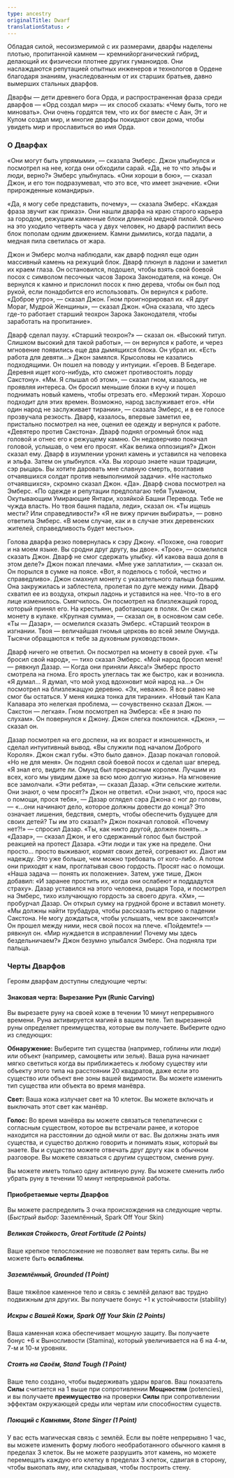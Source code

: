 ```yaml
---
type: ancestry
originalTitle: Dwarf
translationStatus: ✔️
---
```


Обладая силой, несоизмеримой с их размерами, дварфы наделены плотью, пропитанной камнем — кремнийорганический гибрид, делающий их физически плотнее других гуманоидов. Они наслаждаются репутацией опытных инженеров и технологов в Ордене благодаря знаниям, унаследованным от их старших братьев, давно вымерших стальных дварфов.

Дварфы — дети древнего бога Орда, и распространенная фраза среди дварфов — «Орд создал мир» — их способ сказать: «Чему быть, того не миновать». Они очень гордятся тем, что их бог вместе с Аан, Эт и Кулом создал мир, и многие дварфы покидают свои дома, чтобы увидеть мир и прославиться во имя Орда.

### О Дварфах
«Они могут быть упрямыми», — сказала Эмберс. Джон улыбнулся и посмотрел на нее, когда они обходили сарай. «Да, не то что эльфы и люди, верно?» Эмберс улыбнулась. «Они хороши в бою», — сказал Джон, и его тон подразумевал, что это все, что имеет значение. «Они прирожденные командиры».

«Да, я могу себе представить, почему», — сказала Эмберс. «Каждая фраза звучит как приказ». 
Они нашли дварфа на краю старого карьера за городом, режущим каменные блоки длинной медной пилой. Обычно на это уходило четверть часа у двух человек, но дварф распилил весь блок пополам одним движением. Камни дымились, когда падали, а медная пила светилась от жара.

Джон и Эмберс молча наблюдали, как дварф поднял еще один массивный камень на режущий блок.
Дварф плюнул в ладони и заметил их краем глаза. Он остановился, подошел, чтобы взять свой боевой посох с символом песочных часов Зарока Законодателя, на конце. Он вернулся к камню и прислонил посох к пню дерева, чтобы он был под рукой, если понадобится его использовать.
Он вернулся к работе.
«Доброе утро», — сказал Джон.
Гном проигнорировал их.
«Я друг Мораг, Мудрой Женщины», — сказал Джон. «Она сказала, что здесь где-то работает старший теохрон Зарока Законодателя, чтобы заработать на пропитание».

Дварф сделал паузу. «Старший теохрон?» — сказал он. «Высокий титул. Слишком высокий для такой работы», — он вернулся к работе, и через мгновение появились еще два дымящихся блока. Он убрал их.
«Есть работа для девяти...» Джон замялся. Крысоловы не казались подходящими. Он пошел на поводу у интуиции. «Героев. В Бедегаре. Деревня ищет кого-нибудь, кто сможет противостоять лорду Сакстону». 
«Мм. Я слышал об этом», — сказал гном, казалось, не проявляя интереса. Он бросил меньшие блоки в кучу и пошел поднимать новый камень, чтобы отрезать его. «Мерзкий тиран. Хорошо подходит для этих времен. Возможно, народ заслуживает его».
«Ни один народ не заслуживает тирании», — сказала Эмберс, и в ее голосе прозвучала резкость. Дварф, казалось, впервые заметил ее, пристально посмотрел на нее, оценил ее одежду и вернулся к работе. 
«Девятеро против Сакстона». Дварф поднял огромный блок над головой и отнес его к режущему камню. Он недоверчиво покачал головой, услышав, о чем его просят. «Как велика оппозиция?»
Джон сказал ему. 
Дварф в изумлении уронил камень и уставился на человека и эльфа. Затем он улыбнулся. «Ха. Вы хорошо знаете наши традиции, сэр рыцарь. Вы хотите даровать мне славную смерть, возглавив отчаявшихся солдат против невыполнимой задачи».
«Не настолько отчаявшихся», скромно сказал Джон.
«Да». Дварф снова посмотрел на Эмберс. «По одежде и репутации предполагаю тебя Туманом, Окутывающим Умирающие Янтари, хозяйкой Башни Перевода. Тебе не чужда власть. Но твоя башня падала, леди», сказал он. «Ты ищешь мести? Или справедливости?»
«Я не вижу причин выбирать», — ровно ответила Эмберс. «В моем случае, как и в случае этих деревенских жителей, справедливость будет местью».

Голова дварфа резко повернулась к сэру Джону. «Похоже, она говорит и на моем языке. Вы сродни друг другу, вы двое».
«Трое», — осмелился сказать Джон.
Дварф не смог сдержать улыбку. «И какова ваша доля в этом деле?»
Джон пожал плечами. «Мне уже заплатили», — сказал он. Он порылся в сумке на поясе. «Вот, я поделюсь с тобой, честно и справедливо».
Джон смахнул монету с указательного пальца большим. Она закружилась и заблестела, пролетая по дуге между ними. Дварф схватил ее из воздуха, открыл ладонь и уставился на нее. Что-то в его лице изменилось. Смягчилось. Он посмотрел на близлежащий город, который принял его. На крестьянн, работающих в полях.
Он сжал монету в кулаке. «Крупная сумма», — сказал он, в основном сам себе.
«Ты — Дазар», — осмелился сказать Эмберс. «Старший теохрон в изгнании. Твоя — величайшая гномья церковь во всей земле Омунда. Тысячи обращаются к тебе за
духовным руководством».

Дварф ничего не ответил. Он посмотрел на монету в своей руке. 
«Ты бросил свой народ», — тихо сказал Эмберс.
«Мой народ бросил меня! — рявкнул Дазар. — Когда они приняли Аякса!»
Эмберс просто смотрела на гнома. Его ярость улеглась так же быстро, как и возникла.
«Я думал… Я думал, что мой уход вдохновит мой народ на…»
Он посмотрел на близлежащую деревню. «Эх, неважно. Я все равно не смог бы остаться. У меня кишка тонка для тирании».
«Новый тан Кала Калавара это нелегкая проблема, — сочувственно сказал Джон. — Сакстон — легкая».
Гном посмотрел на Эмберса: «Ее я знаю по слухам». Он
повернулся к Джону.
Джон слегка поклонился. «Джон», — сказал он.

Дазар посмотрел на его доспехи, на их возраст и изношенность, и сделал интуитивный вывод. «Вы служили под началом Доброго Короля».
Джон сжал губы. «Это было давно».
Дазар покачал головой. «Но не для меня». Он поднял свой боевой посох и сделал шаг вперед. «Я знал его, видите ли. Омунд был прекрасным королем. Лучшим из всех, кого мы увидим даже за всю мою долгую жизнь».
На мгновение все замолчали. «Эти ребята», — сказал Дазар. «Эти сельские жители. Они знают, о чем просят?»
Джон не ответил.
«Они знают, что, прося нас о помощи, прося тебя», — Дазар оглядел сэра Джона с ног до головы, — «...они начинают дело, которое должны довести до конца? Это означает лишения, бедствия, смерть, чтобы обеспечить будущее для своих детей? Ты им это сказал?»
Джон покачал головой. 
«Почему нет?!» — спросил Дазар. «Ты, как никто другой, должен понять...» 
«Дазар», — сказал Джон, и его сдержанный голос был быстрой реакцией на протест Дазара. «Эти люди и так уже на пределе. Они просто... просто выживают, кормят своих детей, согревают их. Дают им надежду. Это уже больше, чем можно требовать от кого-либо. А потом они приходят к нам, проглатывая свою гордость. Просят нас о помощи.
«Наша задача — понять их положение». Затем, уже тише, Джон добавил: «И заранее простить их, когда они ослабеют и поддадутся страху».
Дазар уставился на этого человека, рыцаря Тора, и посмотрел на Эмберс, тихо излучающую гордость за своего друга.
«Хм», — пробурчал Дазар. Он открыл сумку на грудной броне и вставил монету. «Мы должны найти трубадура, чтобы рассказать историю о падении Сакстона. Не могу дождаться, чтобы услышать, чем все закончится!» Он прошел между ними, неся свой посох на плече.
«Пойдемте!» — рявкнул он. «Мир нуждается в исправлении! Почему мы здесь бездельничаем?»
Джон безумно улыбался Эмберс. Она подняла три пальца.
### Черты Дварфов

Героям дварфам доступны следующие черты:

#### Знаковая черта: Вырезание Рун (Runic Carving)
Вы вырезаете руну на своей коже в течении 10 минут непрерывного времени. Руна активируется магией в вашем теле. Тип вырезанной руны определяет преимущества, которые вы получаете. Выберите одно из следующих:

**Обнаружение:** Выберите тип существа (например, гоблины или люди) или объект (например, самоцветы или зелья). Ваша руна начинает мягко светиться когда вы приближаетесь к любому существу или объекту этого типа на расстоянии 20 квадратов, даже если это существо или объект вне зоны вашей видимости. Вы можете изменить тип существа или объекта во время манёвра.

**Свет:** Ваша кожа излучает свет на 10 клеток. Вы можете включать и выключать этот свет как манёвр.

**Голос:** Во время манёвра вы можете связаться телепатически с согласным существом, которое вы встречали ранее, и которое находится на расстоянии до одной мили от вас. Вы должны знать имя существа, и существо должно говорить и понимать язык, который вы знаете. Вы и существо можете отвечать друг другу как в обычном разговоре. Вы можете связаться с другим существом, сменив руну.

Вы можете иметь только одну активную руну. Вы можете сменить либо убрать руну в течении 10 минут непрерывной работы.

#### Приобретаемые черты Дварфов

Вы можете распределить 3 очка происхождения на следующие черты. (*Быстрый выбор:* Заземлённый, Spark Off Your Skin)

##### Великая Стойкость, Great Fortitude (2 Points)

Ваше крепкое телосложение не позволяет вам терять силы. Вы не можете быть **ослаблены**.

##### Заземлённый, Grounded (1 Point)

Ваше тяжёлое каменное тело и связь с землёй делают вас трудно подвижным для других. Вы получаете бонус +1 к устойчивости (stability)

##### Искры с Вашей Кожи, Spark Off Your Skin (2 Points)

Ваша каменная кожа обеспечивает мощную защиту. Вы получаете бонус +6 к Выносливости (Stamina), который увеличивается на 6 на 4-м, 7-м и 10-м уровнях.

##### Стоять на Своём, Stand Tough (1 Point)

Ваше тело создано, чтобы выдерживать удары врагов. Ваш показатель **Силы** считается на 1 выше при сопротивлении **Мощностям** (potencies), и вы получаете **преимущество** на проверки **Силы** при сопротивлении эффектам окружающей среды или чертам или способностям существ.

##### Поющий с Камнями, Stone Singer (1 Point)

У вас есть магическая связь с землёй. Если вы поёте непрерывно 1 час, вы можете изменить форму любого необработанного обычного камня в пределах 3 клеток. Вы не можете разрушить этот камень, но можете перемещать каждую его клетку в пределах 3 клеток, сдвигая в сторону, чтобы выкопать яму, или складывая, чтобы построить стену.